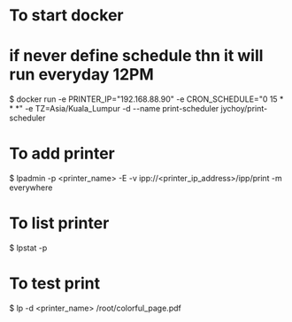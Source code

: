 # To start docker
# if never define schedule thn it will run everyday 12PM
$ docker run -e PRINTER_IP="192.168.88.90" -e CRON_SCHEDULE="0 15 * * *" -e TZ=Asia/Kuala_Lumpur -d --name print-scheduler jychoy/print-scheduler


# To add printer
$ lpadmin -p <printer_name> -E -v ipp://<printer_ip_address>/ipp/print -m everywhere

# To list printer
$ lpstat -p

# To test print
$ lp -d <printer_name> /root/colorful_page.pdf
